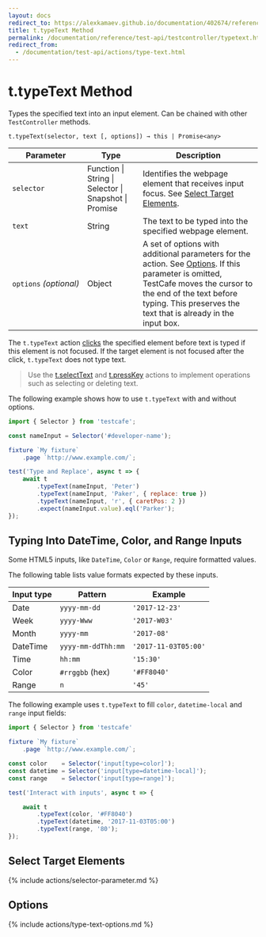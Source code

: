 ```yaml
---
layout: docs
redirect_to: https://alexkamaev.github.io/documentation/402674/reference/test-api/testcontroller/typetext
title: t.typeText Method
permalink: /documentation/reference/test-api/testcontroller/typetext.html
redirect_from:
  - /documentation/test-api/actions/type-text.html
---
```

# t.typeText Method

Types the specified text into an input element. Can be chained with other `TestController` methods.

```text
t.typeText(selector, text [, options]) → this | Promise<any>
```

Parameter                   | Type                                              | Description
--------------------------- | ------------------------------------------------- | -------------------------------------------------------------------------------------------------------------------------------------------
`selector`                  | Function &#124; String &#124; Selector &#124; Snapshot &#124; Promise | Identifies the webpage element that receives input focus. See [Select Target Elements](#select-target-elements).
`text`                      | String                                            | The text to be typed into the specified webpage element.
`options`&#160;*(optional)* | Object                                            | A set of options with additional parameters for the action. See [Options](#options). If this parameter is omitted, TestCafe moves the cursor to the end of the text before typing. This preserves the text that is already in the input box.

The `t.typeText` action [clicks](click.md) the specified element before text is typed if this element is not focused. If the target element is not focused after the click, `t.typeText` does not type text.

> Use the [t.selectText](selecttext.md) and [t.pressKey](presskey.md) actions to implement operations such as selecting or deleting text.

The following example shows how to use `t.typeText` with and without options.

```js
import { Selector } from 'testcafe';

const nameInput = Selector('#developer-name');

fixture `My fixture`
    .page `http://www.example.com/`;

test('Type and Replace', async t => {
    await t
        .typeText(nameInput, 'Peter')
        .typeText(nameInput, 'Paker', { replace: true })
        .typeText(nameInput, 'r', { caretPos: 2 })
        .expect(nameInput.value).eql('Parker');
});
```

## Typing Into DateTime, Color, and Range Inputs

Some HTML5 inputs, like `DateTime`, `Color` or `Range`, require formatted values.

The following table lists value formats expected by these inputs.

Input type | Pattern            | Example
---------- | ------------------ | ------------
Date       | `yyyy-mm-dd`       | `'2017-12-23'`
Week       | `yyyy-Www`         | `'2017-W03'`
Month      | `yyyy-mm`          | `'2017-08'`
DateTime   | `yyyy-mm-ddThh:mm` | `'2017-11-03T05:00'`
Time       | `hh:mm`            | `'15:30'`
Color      | `#rrggbb` (hex)    | `'#FF8040'`
Range      | `n`                | `'45'`

The following example uses `t.typeText` to fill `color`, `datetime-local` and `range` input fields:

```js
import { Selector } from 'testcafe'

fixture `My fixture`
    .page `http://www.example.com/`;

const color    = Selector('input[type=color]');
const datetime = Selector('input[type=datetime-local]');
const range    = Selector('input[type=range]');

test('Interact with inputs', async t => {

    await t
        .typeText(color, '#FF8040')
        .typeText(datetime, '2017-11-03T05:00')
        .typeText(range, '80');
});
```

## Select Target Elements

{% include actions/selector-parameter.md %}

## Options

{% include actions/type-text-options.md %}
